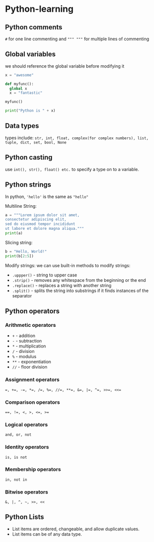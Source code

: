 # Python-learning

## Python comments
```#``` for one line commenting and ```""" """``` for multiple lines of commenting

## Global variables
we should reference the global variable before modifying it
``` python
x = "awesome"

def myfunc():
  global x
  x = "fantastic"

myfunc()

print("Python is " + x)
```

## Data types
types include: ```str, int, float, complex(for complex numbers), list, tuple, dict, set, bool, None```

## Python casting
use ```int(), str(), float() etc.``` to specify a type on to a variable.

## Python strings
In python, ```'hello'``` is the same as ```"hello"```

Multiline String:
``` python
a = """Lorem ipsum dolor sit amet,
consectetur adipiscing elit,
sed do eiusmod tempor incididunt
ut labore et dolore magna aliqua."""
print(a)
```

Slicing string:
``` python
b = "Hello, World!"
print(b[2:5])
```

Modify strings:
we can use built-in methods to modify strings:
- ```.uppper()``` - string to upper case
- ```.strip()``` -  removes any whitespace from the beginning or the end
- ```.replace()``` - replaces a string with another string
- ```.split()``` - splits the string into substrings if it finds instances of the separator

## Python operators

### Arithmetic operators
- ```+``` - addition
- ```-``` - subtraction
- ```*``` - multiplication
- ```/``` - division
- ```%``` - modulus
- ```**``` - exponentiation
- ```//``` - floor division

### Assignment operators
```
=, +=, -=, *=, /=, %=, //=, **=, &=, |=, ^=, >>=, <<=
```

### Comparison operators
```
==, !=, <, >, <=, >=
```

### Logical operators
```
and, or, not
```

### Identity operators
```
is, is not
```

### Membership operators
```
in, not in
```

### Bitwise operators
```
&, |, ^, ~, >>, <<
```

## Python Lists
- List items are ordered, changeable, and allow duplicate values.
- List items can be of any data type.


